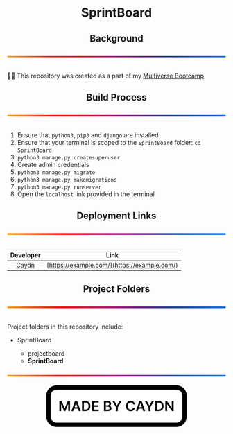 <h1 align="center">SprintBoard</h1>
<div align="center">
  <h2>Background</h2>
  <img src="./img/gradient.svg" alt="A gradient separator used to distinguish sections of the page" draggable="false"
    style="max-width: 100%;" title="Gradient Separator">
</div>
<br>
<p>
  👨‍💻 This repository was created as a part of my <a href="https://www.multiverse.io/en-GB/programmes/software-engineering" draggable="false">Multiverse Bootcamp</a>
</p>
<div align="center">
  <h2>Build Process</h2>
  <img src="./img/gradient.svg" alt="A gradient separator used to distinguish sections of the page" draggable="false"
    style="max-width: 100%;" title="Gradient Separator">
</div>
<br>
<ol>
  <li>Ensure that <code>python3</code>, <code>pip3</code> and <code>django</code> are installed</li>
  <li>Ensure that your terminal is scoped to the <code>SprintBoard</code> folder: <code>cd SprintBoard</code></li>
  <li><code>python3 manage.py createsuperuser</code></li>
  <li>Create admin credentials</li>
  <li><code>python3 manage.py migrate</code></li>
  <li><code>python3 manage.py makemigrations</code></li>
  <li><code>python3 manage.py runserver</code></li>
  <li>Open the <code>localhost</code> link provided in the terminal</li>
</ol>
<div align="center">
  <h2>Deployment Links</h2>
  <img src="./img/gradient.svg" alt="A gradient separator used to distinguish sections of the page" draggable="false"
    style="max-width: 100%;" title="Gradient Separator">
</div>
<br>
<div align="center">

| Developer  | Link |
| :---: | :---: |
| [Caydn](https://github.com/CaydnPB) | [https://example.com/](https://example.com/) |
</div>
<div align="center">
  <h2>Project Folders</h2>
  <img src="./img/gradient.svg" alt="A gradient separator used to distinguish sections of the page" draggable="false"
    style="max-width: 100%;" title="Gradient Separator">
</div>
<br>
<p>
  Project folders in this repository include:
  <ul>
    <li>SprintBoard</li>
      <ul>
        <li>projectboard</li>
        <li><strong>SprintBoard</strong></li>
      </ul>
  </ul>
</p>

<div align="center">
  <img src="./img/gradient.svg" alt="A gradient separator used to distinguish sections of the page" draggable="false"
    style="max-width: 100%;" title="Gradient Separator">
</div>
<br>
<div align="center">
  <img src="./img/madebycaydn.svg" alt="A badge showing that this was 'Made by Caydn'" draggable="false"
    title="Made by Caydn">
</div>